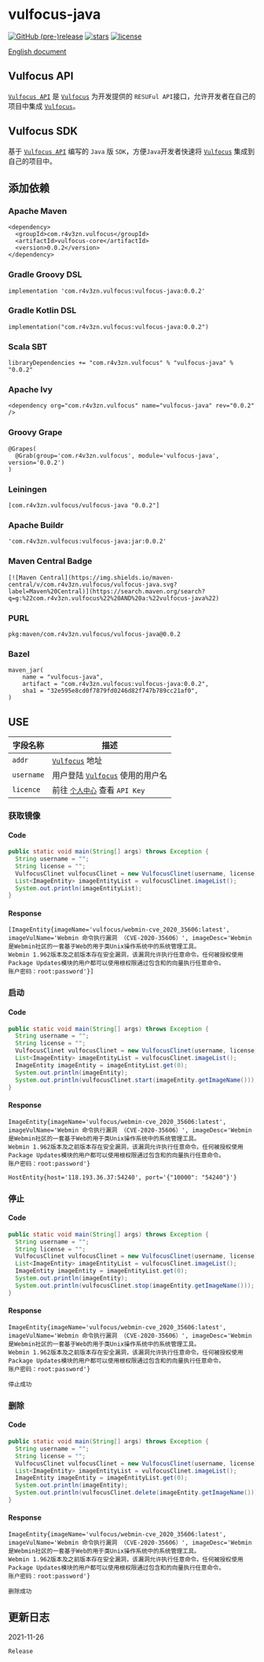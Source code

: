 # vulfocus-java



[![GitHub (pre-)release](https://img.shields.io/github/release/fofapro/vulfocus-java/all.svg)](https://github.com/fofapro/vulfocus-java/releases) [![stars](https://img.shields.io/github/stars/fofapro/vulfocus-java.svg)](https://github.com/fofapro/vulfocus-java/stargazers) [![license](https://img.shields.io/github/license/fofapro/vulfocus-java.svg)](https://github.com/fofapro/vulfocus-java/blob/master/LICENSE)

[English document](https://github.com/fofapro/vulfocus-java/blob/master/README.md)

## Vulfocus API

[`Vulfocus API`](https://fofapro.github.io/vulfocus/#/VULFOCUSAPI) 是  [`Vulfocus`](http://vulfocus.io/) 为开发提供的 `RESUFul API`接口，允许开发者在自己的项目中集成 [`Vulfocus`](http://vulfocus.io)。


## Vulfocus SDK

基于 [`Vulfocus API`](https://fofapro.github.io/vulfocus/#/VULFOCUSAPI) 编写的 `Java` 版 `SDK`，方便`Java`开发者快速将  [`Vulfocus`](http://vulfocus.io/) 集成到自己的项目中。


## 添加依赖

### Apache Maven

```
<dependency>
  <groupId>com.r4v3zn.vulfocus</groupId>
  <artifactId>vulfocus-core</artifactId>
  <version>0.0.2</version>
</dependency>
```

### Gradle Groovy DSL

```
implementation 'com.r4v3zn.vulfocus:vulfocus-java:0.0.2'
```

### Gradle Kotlin DSL

```
implementation("com.r4v3zn.vulfocus:vulfocus-java:0.0.2")
```

### Scala SBT

```
libraryDependencies += "com.r4v3zn.vulfocus" % "vulfocus-java" % "0.0.2"
```

### Apache Ivy

```
<dependency org="com.r4v3zn.vulfocus" name="vulfocus-java" rev="0.0.2" />
```

### Groovy Grape

```
@Grapes(
  @Grab(group='com.r4v3zn.vulfocus', module='vulfocus-java', version='0.0.2')
)
```

###  Leiningen

```
[com.r4v3zn.vulfocus/vulfocus-java "0.0.2"]
```

### Apache Buildr

```
'com.r4v3zn.vulfocus:vulfocus-java:jar:0.0.2'
```

### Maven Central Badge

```
[![Maven Central](https://img.shields.io/maven-central/v/com.r4v3zn.vulfocus/vulfocus-java.svg?label=Maven%20Central)](https://search.maven.org/search?q=g:%22com.r4v3zn.vulfocus%22%20AND%20a:%22vulfocus-java%22)
```

### PURL

```
pkg:maven/com.r4v3zn.vulfocus/vulfocus-java@0.0.2
```

### Bazel

```
maven_jar(
    name = "vulfocus-java",
    artifact = "com.r4v3zn.vulfocus:vulfocus-java:0.0.2",
    sha1 = "32e595e8cd0f7879fd0246d82f747b789cc21af0",
)
```

## USE

|字段名称|描述|
| ---- | ---- |
|`addr`|[`Vulfocus`](http://vulfocus.io/) 地址|
|`username`|用户登陆 [`Vulfocus`](http://vulfocus.io/) 使用的用户名|
|`licence`|前往 [`个人中心`](http://vulfocus.fofa.so/#/profile/index) 查看 `API Key`|

### 获取镜像

#### Code

```java
public static void main(String[] args) throws Exception {
  String username = "";
  String license = "";
  VulfocusClinet vulfocusClinet = new VulfocusClinet(username, license);
  List<ImageEntity> imageEntityList = vulfocusClinet.imageList();
  System.out.println(imageEntityList);
}
```

#### Response

```
[ImageEntity{imageName='vulfocus/webmin-cve_2020_35606:latest', imageVulName='Webmin 命令执行漏洞 （CVE-2020-35606）', imageDesc='Webmin是Webmin社区的一套基于Web的用于类Unix操作系统中的系统管理工具。
Webmin 1.962版本及之前版本存在安全漏洞，该漏洞允许执行任意命令。任何被授权使用Package Updates模块的用户都可以使用根权限通过包含和的向量执行任意命令。
账户密码：root:password'}]
```

### 启动

#### Code

```java
public static void main(String[] args) throws Exception {
  String username = "";
  String license = "";
  VulfocusClinet vulfocusClinet = new VulfocusClinet(username, license);
  List<ImageEntity> imageEntityList = vulfocusClinet.imageList();
  ImageEntity imageEntity = imageEntityList.get(0);
  System.out.println(imageEntity);
  System.out.println(vulfocusClinet.start(imageEntity.getImageName()));
}
```

#### Response

```
ImageEntity{imageName='vulfocus/webmin-cve_2020_35606:latest', imageVulName='Webmin 命令执行漏洞 （CVE-2020-35606）', imageDesc='Webmin是Webmin社区的一套基于Web的用于类Unix操作系统中的系统管理工具。
Webmin 1.962版本及之前版本存在安全漏洞，该漏洞允许执行任意命令。任何被授权使用Package Updates模块的用户都可以使用根权限通过包含和的向量执行任意命令。
账户密码：root:password'}

HostEntity{host='118.193.36.37:54240', port='{"10000": "54240"}'}
```

### 停止

#### Code

```java
public static void main(String[] args) throws Exception {
  String username = "";
  String license = "";
  VulfocusClinet vulfocusClinet = new VulfocusClinet(username, license);
  List<ImageEntity> imageEntityList = vulfocusClinet.imageList();
  ImageEntity imageEntity = imageEntityList.get(0);
  System.out.println(imageEntity);
  System.out.println(vulfocusClinet.stop(imageEntity.getImageName()));
}
```

#### Response

```
ImageEntity{imageName='vulfocus/webmin-cve_2020_35606:latest', imageVulName='Webmin 命令执行漏洞 （CVE-2020-35606）', imageDesc='Webmin是Webmin社区的一套基于Web的用于类Unix操作系统中的系统管理工具。
Webmin 1.962版本及之前版本存在安全漏洞，该漏洞允许执行任意命令。任何被授权使用Package Updates模块的用户都可以使用根权限通过包含和的向量执行任意命令。
账户密码：root:password'}

停止成功
```

### 删除

#### Code

```java
public static void main(String[] args) throws Exception {
  String username = "";
  String license = "";
  VulfocusClinet vulfocusClinet = new VulfocusClinet(username, license);
  List<ImageEntity> imageEntityList = vulfocusClinet.imageList();
  ImageEntity imageEntity = imageEntityList.get(0);
  System.out.println(imageEntity);
  System.out.println(vulfocusClinet.delete(imageEntity.getImageName()));
}
```

#### Response

```
ImageEntity{imageName='vulfocus/webmin-cve_2020_35606:latest', imageVulName='Webmin 命令执行漏洞 （CVE-2020-35606）', imageDesc='Webmin是Webmin社区的一套基于Web的用于类Unix操作系统中的系统管理工具。
Webmin 1.962版本及之前版本存在安全漏洞，该漏洞允许执行任意命令。任何被授权使用Package Updates模块的用户都可以使用根权限通过包含和的向量执行任意命令。
账户密码：root:password'}

删除成功
```

## 更新日志

2021-11-26

```
Release
```
